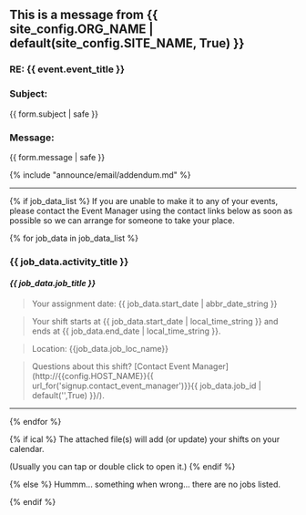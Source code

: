 ## This is a message from {{ site_config.ORG_NAME | default(site_config.SITE_NAME, True) }}

### RE: {{ event.event_title }}

### Subject: 

{{ form.subject | safe }}

### Message:

{{ form.message | safe }}

{% include "announce/email/addendum.md" %}

---

{% if job_data_list %}
If you are unable to make it to any of your events, please contact the Event Manager using the 
contact links below as soon as possible so we can arrange for someone to take your place.

{% for job_data in job_data_list %}

### {{ job_data.activity_title }}
#### _{{ job_data.job_title }}_

> Your assignment date: {{ job_data.start_date | abbr_date_string }}

> Your shift starts at {{ job_data.start_date | local_time_string }}
> and ends at {{ job_data.end_date | local_time_string }}.

> Location: {{job_data.job_loc_name}}  

> Questions about this shift? [Contact Event Manager](http://{{config.HOST_NAME}}{{ url_for('signup.contact_event_manager')}}{{ job_data.job_id | default('',True) }}/).

---
{% endfor %}

{% if ical %}
The attached file(s) will add (or update) your shifts on your calendar. 

(Usually you can tap or double click to open it.)
{% endif %}

{% else %}
Hummm... something when wrong... there are no jobs listed.

{% endif %}

